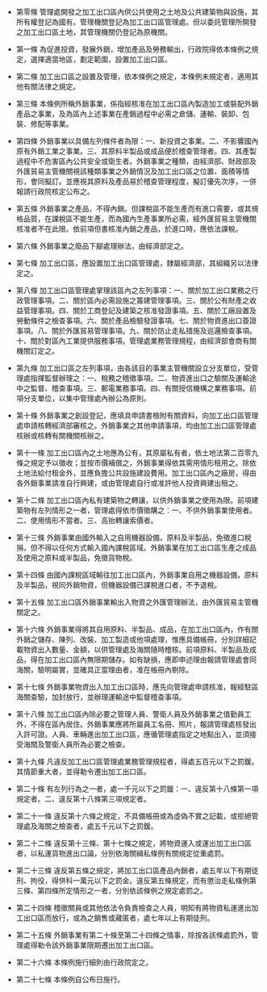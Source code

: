 * 第零條 管理處開發之加工出口區內供公共使用之土地及公共建築物與設施，其所有權登記為國有。管理機關登記為加工出口區管理處。但以委託管理所開發之加工出口區土地，其管理機關仍登記為原機關。

* 第一條 為促進投資，發展外銷，增加產品及勞務輸出，行政院得依本條例之規定，選擇適當地區，劃定範圍，設置加工出口區。

* 第二條 加工出口區之設置及管理，依本條例之規定，本條例未規定者，適用其他有關法律之規定。

* 第三條 本條例所稱外銷事業，係指經核准在加工出口區內製造加工或裝配外銷產品之事業，及為區內上述事業在產銷過程中必需之倉儲、運輸、裝卸、包裝、修配等事業。

* 第四條 外銷事業以具備左列條件者為限：一、新投資之事業。二、不影響國內原有外銷工業之事業。三、其原料半製品或成品便於稽查管理者。四、其產製過程中不危害區內公共安全或衛生者。外銷事業之種類，由經濟部、財政部及外匯貿易主管機關視該種類事業之外銷情況及加工出口區之位置、面積等情形，會同擬訂。並應視其原料及產品易於稽查管理程度，擬訂優先次序，一併報請行政院核定公布之。

* 第五條 外銷事業之產品，不得內銷。但課稅區不能生產而有進口需要，或其規格品質，在課稅區不能生產，而為國內生產事業所必需，經外匯貿易主管機關核准者不在此限。依前項但書核准內銷之產品，於進口時，應依法課稅。

* 第六條 外銷事業之廢品下腳處理辦法，由經濟部定之。

* 第七條 加工出口區，應設置加工出口區管理處，隸屬經濟部，其組織另以法律定之。

* 第八條 加工出口區管理處掌理該區內之左列事項：一、關於加工出口業務之行政管理事項。二、關於區內必需設施之籌建管理事項。三、關於公有財產之收益管理事項。四、關於工商登記及建築之核准發證事項。五、關於工廠設置及勞動條件之檢查事項。六、關於產品檢驗發證事項。七、關於物資進出口簽證事項。八、關於外匯貿易管理事項。九、關於防止走私措施及巡邏檢查事項。十、關於對區內工業提供服務事項。管理處業務管理規程，由經濟部會商有關機關訂定之。

* 第九條 加工出口區之左列事項，由各該目的事業主管機關設立分支單位，受管理處指揮監督辦理之：一、稅務之稽徵事項。二、物資進出口之驗關及運輸途中之監督、稽查事項。三、郵電業務事項。四、有關授信機構之業務事項。前項分支單位，以集中管理處內辦公為原則。

* 第十條 外銷事業之創設登記，應填具申請書檢附有關資料，向加工出口區管理處申請核轉經濟部審核之。外銷事業之其他申請事項，均由加工出口區管理處核辦或核轉有關機關核辦之。

* 第十一條 加工出口區內之土地應為公有，其原屬私有者，依土地法第二百零九條之規定予以徵收；並按市價補償之，外銷事業得依其需用情形租用之。除依土地法給付租金外，並應負擔公共設施建設費用。加工出口區內之廠房，得由各外銷事業請准自行興建，或由管理處自行或准許他人投資興建出租之。

* 第十二條 加工出口區內私有建築物之轉讓，以供外銷事業之使用為限。前項建築物有左列情形之一者，管理處得依市價徵購之：一、不供外銷事業使用者。二、使用情形不當者。三、高抬轉讓索價者。

* 第十三條 外銷事業由國外輸入之自用機器設備，原料及半製品，免徵進口稅捐，但不得以任何方式輸入國內課稅區域。外銷事業在加工出口區生產之成品及使用之原料或半製品，免徵貨物稅。

* 第十四條 由國內課稅區域輸往加工出口區內，外銷事業自用之機器設備，原料及半製品，視同外銷物資，但機器設備已課稅進口者，不予退稅。

* 第十五條 加工出口區外銷事業輸出入物資之外匯管理辦法，由外匯貿易主管機關定之。

* 第十六條 外銷事業得將其自用原料、半製品、成品，在加工出口區內，作有關外銷之儲存、陳列、改裝、加工製造或他項處理，惟應具備帳冊，分別詳細記載物資出入數量、金額，以供管理處及海關隨時稽核。前項原料、半製品及成品，得在加工出口區內無限期儲存。如有缺損，應即申述理由報請管理處會同海關，驗明屬實，並確具正當理由者，准在帳冊內剔除。

* 第十七條 外銷事業物資出入加工出口區時，應先向管理處申請核准，報經駐區海關查驗，加封放行，並辦理運輸途中監督稽查事項。

* 第十八條 加工出口區內除必要之管理人員、警衛人員及外銷事業之值勤員工外，不得在區內居住。外銷事業應將所屬員工名冊、照片，報請管理處核發出入許可證。人員、車輛進出加工出口區，應循管理處指定之地點出入，並須接受海關及警衛人員所為必要之檢查。

* 第十九條 凡違反加工出口區管理處業務管理規程者，得處五百元以下之罰鍰。其情節重大者，並得勒令遷出加工出口區。

* 第二十條 有左列行為之一者，處一千元以下之罰鍰：一、違反第十八條第一項規定者。二、違反第十八條第三項規定者。

* 第二十一條 違反第十六條之規定，不具備帳冊或為虛偽不實之記載，或拒絕管理處及海關之檢查者，處五千元以下之罰鍰。

* 第二十二條 違反第十三條、第十七條之規定，將物資運入或運出加工出口區者，以私運貨物進出口論，分別依海關緝私條例有關規定從重處罰。

* 第二十三條 違反第五條之規定，將加工出口區產品內銷者，處五年以下有期徒刑、拘役，得併科一萬元以下之罰金。違反第五條規定，而有懲治走私條例第三條、第四條所定情形之一者，分別依該條例之規定處罰之。

* 第二十四條 稽徵關員或其他依法令負責檢查之人員，明知有將物資私運進出加工出口區而放行，或為之銷售或藏匿者，處七年以上有期徒刑。

* 第二十五條 外銷事業有第二十條至第二十四條之情事，除按各該條處罰外，管理處得勒令該外銷事業限期遷出加工出口區。

* 第二十六條 本條例施行細則由行政院定之。

* 第二十七條 本條例自公布日施行。

